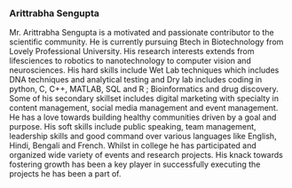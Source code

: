 ### Arittrabha Sengupta

Mr. Arittrabha Sengupta is a motivated and passionate contributor to the scientific community. He is currently pursuing Btech in Biotechnology from Lovely Professional University. His research interests extends from lifesciences to robotics to nanotechnology to computer vision and neurosciences. His hard skills include Wet Lab techniques which includes DNA techniques and analytical testing and Dry lab includes coding in python, C, C++, MATLAB, SQL and R ; Bioinformatics and drug discovery. Some of his secondary skillset includes digital marketing with specialty in content management, social media management and event management. He has a love towards building healthy communities driven by a goal and purpose. His soft skills include public speaking, team management, leadership skills and good command over various languages like English, Hindi, Bengali and French. Whilst in college he has participated and organized wide variety of events and research projects. His knack towards fostering growth has been a key player in successfully executing the projects he has been a part of.
